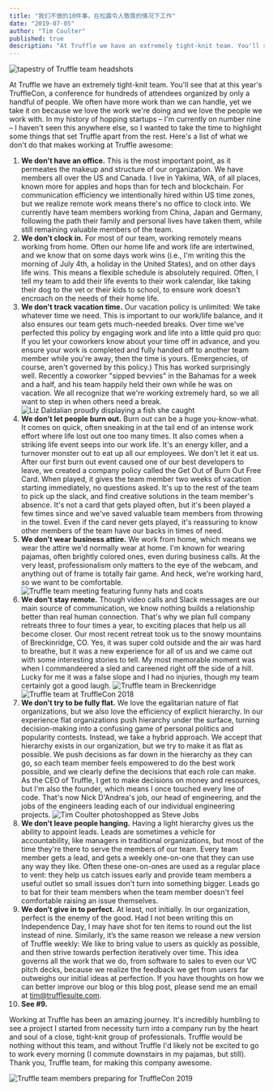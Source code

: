 ```yaml
---
title: "我们不做的10件事，在松露令人敬畏的情况下工作"
date: "2019-07-05"
author: "Tim Coulter"
published: true
description: "At Truffle we have an extremely tight-knit team. You'll see that at this year's TruffleCon, a conference for hundreds of attendees organized by only a handful of people. We often have more work than we can handle, yet we take it on because we love the work we're doing and we love the people we work with."
---
```


![tapestry of Truffle team headshots](/img/blog/10-things-we-dont-do-that-make-working-at-truffle-awesome/layer-1.jpg)

At Truffle we have an extremely tight-knit team. You'll see that at this year's TruffleCon, a conference for hundreds of attendees organized by only a handful of people. We often have more work than we can handle, yet we take it on because we love the work we're doing and we love the people we work with. In my history of hopping startups – I'm currently on number nine – I haven't seen this anywhere else, so I wanted to take the time to highlight some things that set Truffle apart from the rest. Here's a list of what we don't do that makes working at Truffle awesome:

1. **We don't have an office.** This is the most important point, as it permeates the makeup and structure of our organization. We have members all over the US and Canada. I live in Yakima, WA, of all places, known more for apples and hops than for tech and blockchain. For communication efficiency we intentionally hired within US time zones, but we realize remote work means there's no office to clock into. We currently have team members working from China, Japan and Germany, following the path their family and personal lives have taken them, while still remaining valuable members of the team.
1. **We don't clock in.** For most of our team, working remotely means working from home. Often our home life and work life are intertwined, and we know that on some days work wins (i.e., I'm writing this the morning of July 4th, a holiday in the United States), and on other days life wins. This means a flexible schedule is absolutely required. Often, I tell my team to add their life events to their work calendar, like taking their dog to the vet or their kids to school, to ensure work doesn't encroach on the needs of their home life.
1. **We don't track vacation time.** Our vacation policy is unlimited: We take whatever time we need. This is important to our work/life balance, and it also ensures our team gets much-needed breaks. Over time we've perfected this policy by engaging work and life into a little quid pro quo: If you let your coworkers know about your time off in advance, and you ensure your work is completed and fully handed off to another team member while you're away, then the time is yours. (Emergencies, of course, aren't governed by this policy.) This has worked surprisingly well. Recently a coworker "sipped bevvies" in the Bahamas for a week and a half, and his team happily held their own while he was on vacation. We all recognize that we're working extremely hard, so we all want to step in when others need a break.
![Liz Daldalian proudly displaying a fish she caught](/img/blog/10-things-we-dont-do-that-make-working-at-truffle-awesome/layer-2.jpg)
1. **We don't let people burn out.** Burn out can be a huge you-know-what. It comes on quick, often sneaking in at the tail end of an intense work effort where life lost out one too many times. It also comes when a striking life event seeps into our work life. It's an energy killer, and a turnover monster out to eat up all our employees. We don't let it eat us. After our first burn out event caused one of our best developers to leave, we created a company policy called the Get Out of Burn Out Free Card. When played, it gives the team member two weeks of vacation starting immediately, no questions asked. It's up to the rest of the team to pick up the slack, and find creative solutions in the team member's absence. It's not a card that gets played often, but it's been played a few times since and we've saved valuable team members from throwing in the towel. Even if the card never gets played, it's reassuring to know other members of the team have our backs in times of need.
1. **We don't wear business attire.** We work from home, which means we wear the attire we'd normally wear at home. I'm known for wearing pajamas, often brightly colored ones, even during business calls. At the very least, professionalism only matters to the eye of the webcam, and anything out of frame is totally fair game. And heck, we're working hard, so we want to be comfortable.
![Truffle team meeting featuring funny hats and coats](/img/blog/10-things-we-dont-do-that-make-working-at-truffle-awesome/layer-3.jpg)
1. **We don't stay remote.** Though video calls and Slack messages are our main source of communication, we know nothing builds a relationship better than real human connection. That's why we plan full company retreats three to four times a year, to exciting places that help us all become closer. Our most recent retreat took us to the snowy mountains of Breckinridge, CO. Yes, it was super cold outside and the air was hard to breathe, but it was a new experience for all of us and we came out with some interesting stories to tell. My most memorable moment was when I commandeered a sled and careened right off the side of a hill. Lucky for me it was a false slope and I had no injuries, though my team certainly got a good laugh.
![Truffle team in Breckenridge](/img/blog/10-things-we-dont-do-that-make-working-at-truffle-awesome/layer-4.jpg)
![Truffle team at TruffleCon 2018](/img/blog/10-things-we-dont-do-that-make-working-at-truffle-awesome/layer-5.jpg)
1. **We don't try to be fully flat.** We love the egalitarian nature of flat organizations, but we also love the efficiency of explicit hierarchy. In our experience flat organizations push hierarchy under the surface, turning decision-making into a confusing game of personal politics and popularity contests. Instead, we take a hybrid approach. We accept that hierarchy exists in our organization, but we try to make it as flat as possible. We push decisions as far down in the hierarchy as they can go, so each team member feels empowered to do the best work possible, and we clearly define the decisions that each role can make. As the CEO of Truffle, I get to make decisions on money and resources, but I'm also the founder, which means I once touched every line of code. That's now Nick D'Andrea's job, our head of engineering, and the jobs of the engineers leading each of our individual engineering projects.
![Tim Coulter photoshopped as Steve Jobs](/img/blog/10-things-we-dont-do-that-make-working-at-truffle-awesome/layer-6.jpg)
1. **We don't leave people hanging.** Having a light hierarchy gives us the ability to appoint leads. Leads are sometimes a vehicle for accountability, like managers in traditional organizations, but most of the time they're there to serve the members of our team. Every team member gets a lead, and gets a weekly one-on-one that they can use any way they like. Often these one-on-ones are used as a regular place to vent: they help us catch issues early and provide team members a useful outlet so small issues don't turn into something bigger. Leads go to bat for their team members when the team member doesn't feel comfortable raising an issue themselves.
1. **We don’t give in to perfect.** At least, not initially. In our organization, perfect is the enemy of the good. Had I not been writing this on Independence Day, I may have shot for ten items to round out the list instead of nine. Similarly, it’s the same reason we release a new version of Truffle weekly: We like to bring value to users as quickly as possible, and then strive towards perfection iteratively over time. This idea governs all the work that we do, from software to sales to even our VC pitch decks, because we realize the feedback we get from users far outweighs our initial ideas at perfection. If you have thoughts on how we can better improve our blog or this blog post, please send me an email at tim@trufflesuite.com.
1. **See #9.**

Working at Truffle has been an amazing journey. It's incredibly humbling to see a project I started from necessity turn into a company run by the heart and soul of a close, tight-knit group of professionals. Truffle would be nothing without this team, and without Truffle I'd likely not be excited to go to work every morning (I commute downstairs in my pajamas, but still). Thank you, Truffle team, for making this company awesome.

![Truffle team members preparing for TruffleCon 2019](/img/blog/10-things-we-dont-do-that-make-working-at-truffle-awesome/layer-7.jpg)

